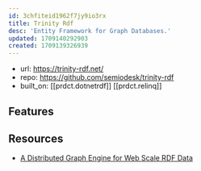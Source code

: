 ```yaml
---
id: 3chfiteid1962f7jy9io3rx
title: Trinity Rdf
desc: 'Entity Framework for Graph Databases.'
updated: 1709140292903
created: 1709139326939
---
```


- url: https://trinity-rdf.net/
- repo: https://github.com/semiodesk/trinity-rdf
- built_on: [[prdct.dotnetrdf]] [[prdct.relinq]]

## Features




## Resources

- [A Distributed Graph Engine for Web Scale RDF Data](http://www.vldb.org/pvldb/vol6/p265-zeng.pdf)